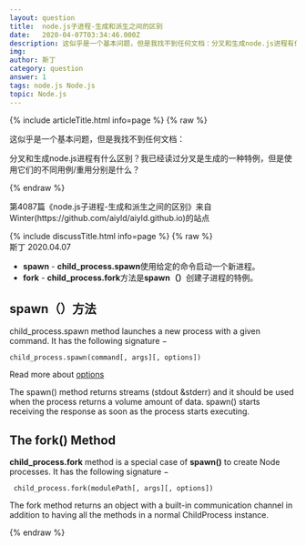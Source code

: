 ```yaml
---
layout: question
title:  node.js子进程-生成和派生之间的区别
date:   2020-04-07T03:34:46.000Z
description: 这似乎是一个基本问题，但是我找不到任何文档：分叉和生成node.js进程有什么区别？我已经读过分叉是生成的一种特例，但是使用它们的不同用例/重用分别是...
img: 
author: 斯丁
category: question
answer: 1
tags: node.js Node.js
topic: Node.js
---
```

<div class="article-root">
  <div class="article">
    {% include articleTitle.html info=page %}
    {% raw %}
    <div class="article-content"><p><font style="vertical-align: inherit;"><font style="vertical-align: inherit;">这似乎是一个基本问题，但是我找不到任何文档：</font></font></p>

<p><font style="vertical-align: inherit;"><font style="vertical-align: inherit;">分叉和生成node.js进程有什么区别？</font><font style="vertical-align: inherit;">我已经读过分叉是生成的一种特例，但是使用它们的不同用例/重用分别是什么？</font></font></p></div>
    {% endraw %}
  </div>
  <p class="winter_mark">第4087篇《node.js子进程-生成和派生之间的区别》来自Winter(https://github.com/aiyld/aiyld.github.io)的站点</p>
  <div class="discuss-wrapper">
    {% include discussTitle.html info=page %}
    {% raw %}
    <div class="discuss-item">
        <div class="discuss-parent">
          <div class="discuss-meta">
            <span class="discuss-user">斯丁</span>
            <span class="discuss-time">2020.04.07</span>
          </div>
          <div class="discuss-comment"><ul>
<li><strong><font style="vertical-align: inherit;"><font style="vertical-align: inherit;">spawn</font></font></strong><font style="vertical-align: inherit;"><font style="vertical-align: inherit;"> - </font></font><strong><font style="vertical-align: inherit;"><font style="vertical-align: inherit;">child_process.spawn</font></font></strong><font style="vertical-align: inherit;"><font style="vertical-align: inherit;">使用给定的命令启动一个新进程。</font></font></li>
<li><strong><font style="vertical-align: inherit;"><font style="vertical-align: inherit;">fork</font></font></strong><font style="vertical-align: inherit;"><font style="vertical-align: inherit;"> - </font></font><strong><font style="vertical-align: inherit;"><font style="vertical-align: inherit;">child_process.fork</font></font></strong><font style="vertical-align: inherit;"><font style="vertical-align: inherit;">方法是</font></font><strong><font style="vertical-align: inherit;"><font style="vertical-align: inherit;">spawn（）</font></font></strong><font style="vertical-align: inherit;"><font style="vertical-align: inherit;">创建子进程</font><font style="vertical-align: inherit;">的特例</font><font style="vertical-align: inherit;">。</font></font></li>
</ul>

<h2><font style="vertical-align: inherit;"><font style="vertical-align: inherit;">spawn（）方法</font></font></h2>

<p>child_process.spawn method launches a new process with a given command. It has the following signature −</p>

<pre><code>child_process.spawn(command[, args][, options])
</code></pre>

<p>Read more about <a href="https://nodejs.org/api/child_process.html#child_process_child_process_spawn_command_args_options" rel="noreferrer">options</a></p>

<p>The spawn() method returns streams (stdout &amp;stderr) and it should be used when the process returns a volume amount of data. spawn() starts receiving the response as soon as the process starts executing.</p>

<h2>The fork() Method</h2>

<p><strong>child_process.fork</strong> method is a special case of <strong>spawn()</strong> to create Node processes. It has the following signature −</p>

<pre><code> child_process.fork(modulePath[, args][, options])
</code></pre>

<p>The fork method returns an object with a built-in communication channel in addition to having all the methods in a normal ChildProcess instance.</p></div>
        </div></div>
    {% endraw %}
  </div>
<div>
